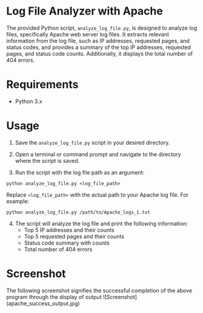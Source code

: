 # Log File Analyzer with Apache
The provided Python script, `analyze_log_file.py`, is designed to analyze log files, specifically Apache web server log files. It extracts relevant information from the log file, such as IP addresses, requested pages, and status codes, and provides a summary of the top IP addresses, requested pages, and status code counts. Additionally, it displays the total number of 404 errors.

# Requirements

- Python 3.x

# Usage

1. Save the `analyze_log_file.py` script in your desired directory.

2. Open a terminal or command prompt and navigate to the directory where the script is saved.

3. Run the script with the log file path as an argument:

```
python analyze_log_file.py <log_file_path>
```

Replace `<log_file_path>` with the actual path to your Apache log file. For example:

```
python analyze_log_file.py /path/to/Apache_logs_1.txt
```

4. The script will analyze the log file and print the following information:
   - Top 5 IP addresses and their counts
   - Top 5 requested pages and their counts
   - Status code summary with counts
   - Total number of 404 errors
  
# Screenshot

The following screenshot signifies the successful completion of the above program through the display of output
![Screenshot] (apache_success_output.jpg)

